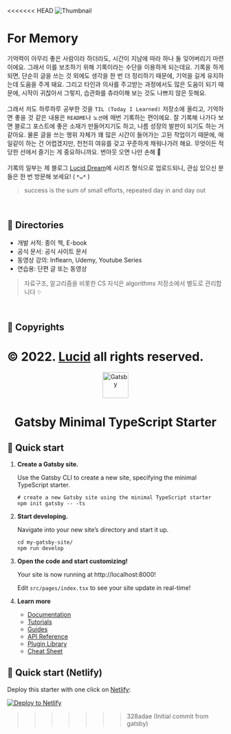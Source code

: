 <<<<<<< HEAD
![[Thumbnail](https://twitter.com/magar1sug1)](https://github.com/n0hack/TIL/assets/42988225/3678521a-3c4c-494e-8350-8f446cae3a03)

# For Memory

<p align="justify">
기억력이 아무리 좋은 사람이라 하더라도, 시간이 지남에 따라 하나 둘 잊어버리기 마련이에요. 그래서 이를 보조하기 위해 기록이라는 수단을 이용하게 되는데요. 기록을 하게 되면, 단순히 글을 쓰는 것 외에도 생각을 한 번 더 정리하기 때문에, 기억을 길게 유지하는데 도움을 주게 돼요. 그리고 타인과 의사를 주고받는 과정에서도 많은 도움이 되기 때문에, 시작이 귀찮아서 그렇지, 습관화를 츄라이해 보는 것도 나쁘지 않은 듯해요.
<br />
<br />
그래서 저도 하루하루 공부한 것을 <code>TIL (Today I Learned)</code> 저장소에 올리고, 기억하면 좋을 것 같은 내용은 <code>README</code>나 <code>노션</code>에 매번 기록하는 편이에요. 잘 기록해 나가다 보면 블로그 포스트에 좋은 소재가 만들어지기도 하고, 나름 성장의 발판이 되기도 하는 거 같아요. 물론 글을 쓰는 행위 자체가 꽤 많은 시간이 들어가는 고된 작업이기 때문에, 매일같이 하는 건 어렵겠지만, 천천히 여유를 갖고 꾸준하게 채워나가려 해요. 무엇이든 적당한 선에서 즐기는 게 중요하니까요. 번아웃 오면 나만 손해 🫠
<br />
<br /> 
기록의 일부는 제 블로그 <a href="https://lucid-dream.net">Lucid Dream</a>에 시리즈 형식으로 업로드되니, 관심 있으신 분들은 한 번 방문해 보세요! ( ˃ᴗ˂ ) 
</p>

> success is the sum of small efforts, repeated day in and day out

<br />

## 📁 Directories

- 개발 서적: 종이 책, E-book
- 공식 문서: 공식 사이트 문서
- 동영상 강의: Inflearn, Udemy, Youtube Series
- 연습용: 단편 글 또는 동영상

> 자료구조, 알고리즘을 비롯한 CS 지식은 algorithms 저장소에서 별도로 관리합니다 ✨

<br />

## 📌 Copyrights

© 2022. [Lucid](mailto:jihun@lucid-dream.net) all rights reserved.
=======
<p align="center">
  <a href="https://www.gatsbyjs.com/?utm_source=starter&utm_medium=readme&utm_campaign=minimal-starter-ts">
    <img alt="Gatsby" src="https://www.gatsbyjs.com/Gatsby-Monogram.svg" width="60" />
  </a>
</p>
<h1 align="center">
  Gatsby Minimal TypeScript Starter
</h1>

## 🚀 Quick start

1.  **Create a Gatsby site.**

    Use the Gatsby CLI to create a new site, specifying the minimal TypeScript starter.

    ```shell
    # create a new Gatsby site using the minimal TypeScript starter
    npm init gatsby -- -ts
    ```

2.  **Start developing.**

    Navigate into your new site’s directory and start it up.

    ```shell
    cd my-gatsby-site/
    npm run develop
    ```

3.  **Open the code and start customizing!**

    Your site is now running at http://localhost:8000!

    Edit `src/pages/index.tsx` to see your site update in real-time!

4.  **Learn more**

    - [Documentation](https://www.gatsbyjs.com/docs/?utm_source=starter&utm_medium=readme&utm_campaign=minimal-starter-ts)
    - [Tutorials](https://www.gatsbyjs.com/docs/tutorial/?utm_source=starter&utm_medium=readme&utm_campaign=minimal-starter-ts)
    - [Guides](https://www.gatsbyjs.com/docs/how-to/?utm_source=starter&utm_medium=readme&utm_campaign=minimal-starter-ts)
    - [API Reference](https://www.gatsbyjs.com/docs/api-reference/?utm_source=starter&utm_medium=readme&utm_campaign=minimal-starter-ts)
    - [Plugin Library](https://www.gatsbyjs.com/plugins?utm_source=starter&utm_medium=readme&utm_campaign=minimal-starter-ts)
    - [Cheat Sheet](https://www.gatsbyjs.com/docs/cheat-sheet/?utm_source=starter&utm_medium=readme&utm_campaign=minimal-starter-ts)

## 🚀 Quick start (Netlify)

Deploy this starter with one click on [Netlify](https://app.netlify.com/signup):

[<img src="https://www.netlify.com/img/deploy/button.svg" alt="Deploy to Netlify" />](https://app.netlify.com/start/deploy?repository=https://github.com/gatsbyjs/gatsby-starter-minimal-ts)
>>>>>>> 328adae (Initial commit from gatsby)
